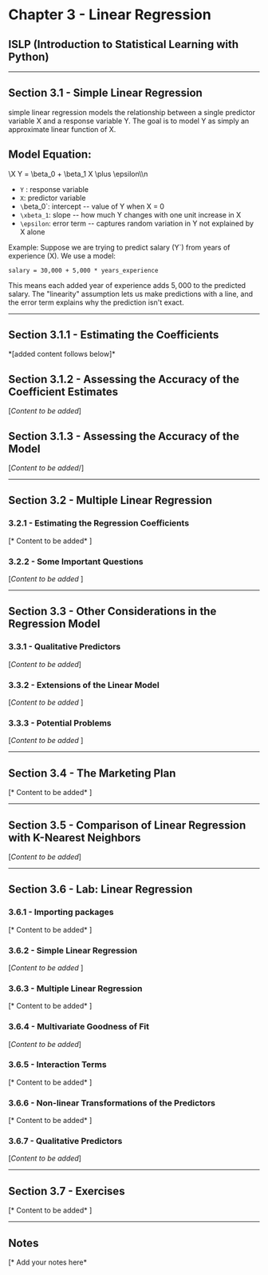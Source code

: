 # Chapter 3 - Linear Regression

## ISLP (Introduction to Statistical Learning with Python)

----

## Section 3.1 - Simple Linear Regression

simple linear regression models the relationship between a single predictor variable X
and a response variable Y. The goal is to model Y as simply an approximate linear function of X.

## Model Equation:
\\X Y = \beta_0 + \beta_1 X \\plus \\epsilon\\\n

- `Y` : response variable
- `X`: predictor variable
- `\`beta_0`: intercept -- value of Y when X = 0
- `\xbeta_1`: slope -- how much Y changes with one unit increase in X
- `\epsilon`: error term -- captures random variation in Y not explained by X alone

Example: Suppose we are trying to predict salary (Y`) from years of experience (X). We use a model:

    salary = 30,000 + 5,000 * years_experience

This means each added year of experience adds $5,000$ to the predicted salary. The "linearity" assumption lets us make predictions with a line, and the error term explains why the prediction isn't exact.

---

## Section 3.1.1 - Estimating the Coefficients
\*[added content follows below]*

## Section 3.1.2 - Assessing the Accuracy of the Coefficient Estimates
[*Content to be added*]

## Section 3.1.3 - Assessing the Accuracy of the Model
[*Content to be added*/]

----

## Section 3.2 - Multiple Linear Regression

### 3.2.1 - Estimating the Regression Coefficients
[* Content to be added* ]

### 3.2.2 - Some Important Questions
[*Content to be added* ]

----

## Section 3.3 - Other Considerations in the Regression Model

### 3.3.1 - Qualitative Predictors
[*Content to be added*]

### 3.3.2 - Extensions of the Linear Model
[*Content to be added* ]

### 3.3.3 - Potential Problems
[*Content to be added* ]

----

## Section 3.4 - The Marketing Plan
[* Content to be added* ]

----

## Section 3.5 - Comparison of Linear Regression with K-Nearest Neighbors
[*Content to be added*]

----

## Section 3.6 - Lab: Linear Regression

### 3.6.1 - Importing packages
[* Content to be added* ]

### 3.6.2 - Simple Linear Regression
[*Content to be added* ]

### 3.6.3 - Multiple Linear Regression
[* Content to be added* ]

### 3.6.4 - Multivariate Goodness of Fit
[*Content to be added*]

### 3.6.5 - Interaction Terms
[* Content to be added* ]

### 3.6.6 - Non-linear Transformations of the Predictors
[* Content to be added* ]

### 3.6.7 - Qualitative Predictors
[*Content to be added*]

----

## Section 3.7 - Exercises
[* Content to be added* ]

----

## Notes
[* Add your notes here*